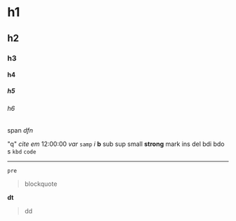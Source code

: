 # h1

## h2

### h3

#### h4

##### h5

###### h6

span _dfn_

"q" _cite_ _em_ 12:00:00 _var_ `samp` _i_ **b** sub sup small **strong** mark ins del bdi bdo s `kbd` `code`  

---

    pre

> blockquote

**dt**

> dd
